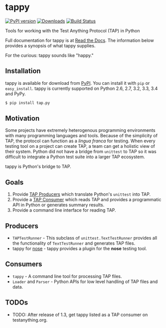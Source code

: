 tappy
=====

[![PyPI version][fury]](https://pypi.python.org/pypi/tap.py)
[![Downloads][pypip]](https://pypi.python.org/pypi/tap.py)
[![Build Status][travis]](https://travis-ci.org/mblayman/tappy)

Tools for working with the Test Anything Protocol (TAP) in Python

Full documentation for tappy is at [Read the Docs][rtd]. The information
below provides a synopsis of what tappy supplies.

For the curious: tappy sounds like "happy."

Installation
------------

tappy is available for download from [PyPI][pypi]. You can install it with
`pip` or `easy_install`. tappy is currently supported on Python 2.6,
2.7, 3.2, 3.3, 3.4 and PyPy.

```bash
$ pip install tap.py
```

Motivation
----------

Some projects have extremely heterogenous programming environments with many
programming languages and tools. Because of the simplicity of TAP, the
protocol can function as a *lingua franca* for testing. When every testing
tool on a project can create TAP, a team can get a holistic view of
their system. Python did not have a bridge from `unittest` to TAP so it was
difficult to integrate a Python test suite into a larger TAP ecosystem.

tappy is Python's bridge to TAP.

Goals
-----

1.  Provide [TAP Producers][produce] which translate Python's `unittest` into
    TAP.
2.  Provide a [TAP Consumer][consume] which reads TAP and provides a
    programmatic API in Python or generates summary results.
3.  Provide a command line interface for reading TAP.

Producers
---------

*   `TAPTestRunner` - This subclass of `unittest.TextTestRunner` provides all
    the functionality of `TextTestRunner` and generates TAP files.
*   tappy for [nose][ns] - tappy provides a plugin for the **nose**
    testing tool.

Consumers
---------

*   `tappy` - A command line tool for processing TAP files.
*   `Loader` and `Parser` - Python APIs for low level handling of TAP files and
    data.

TODOs
-----

*   TODO: After release of 1.3, get tappy listed as a TAP consumer on
    testanything.org.

[fury]: https://badge.fury.io/py/tap.py.png
[pypip]: https://pypip.in/d/tap.py/badge.png
[travis]: https://travis-ci.org/mblayman/tappy.png?branch=master
[rtd]: http://tappy.readthedocs.org/en/latest/
[pypi]: https://pypi.python.org/pypi/tap.py
[produce]: http://testanything.org/producers.html
[consume]: http://testanything.org/consumers.html
[ns]: https://nose.readthedocs.org/en/latest/
